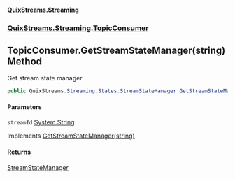 #### [QuixStreams.Streaming](index.md 'index')
### [QuixStreams.Streaming](QuixStreams.Streaming.md 'QuixStreams.Streaming').[TopicConsumer](TopicConsumer.md 'QuixStreams.Streaming.TopicConsumer')

## TopicConsumer.GetStreamStateManager(string) Method

Get stream state manager

```csharp
public QuixStreams.Streaming.States.StreamStateManager GetStreamStateManager(string streamId);
```
#### Parameters

<a name='QuixStreams.Streaming.TopicConsumer.GetStreamStateManager(string).streamId'></a>

`streamId` [System.String](https://docs.microsoft.com/en-us/dotnet/api/System.String 'System.String')

Implements [GetStreamStateManager(string)](ITopicConsumer.GetStreamStateManager(string).md 'QuixStreams.Streaming.ITopicConsumer.GetStreamStateManager(string)')

#### Returns
[StreamStateManager](StreamStateManager.md 'QuixStreams.Streaming.States.StreamStateManager')